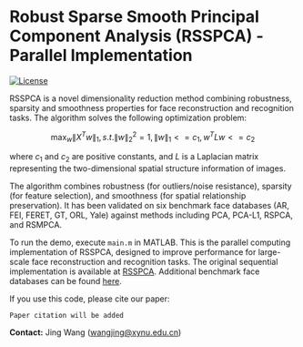 # Robust Sparse Smooth Principal Component Analysis (RSSPCA) - Parallel Implementation

[![License](https://img.shields.io/badge/License-BSD-blue.svg)](https://opensource.org/licenses/BSD-3-Clause)

RSSPCA is a novel dimensionality reduction method combining robustness, sparsity and smoothness properties for face reconstruction and recognition tasks. The algorithm solves the following optimization problem:

$$\mathop{\max}_{w}\lVert X^Tw\rVert_1,  s.t. \lVert w\rVert_2^2=1,  \lVert w\rVert_1<=c_1, w^TLw<=c_2$$

where $c_1$ and $c_2$ are positive constants, and $L$ is a Laplacian matrix representing the two-dimensional spatial structure information of images.

The algorithm combines robustness (for outliers/noise resistance), sparsity (for feature selection), and smoothness (for spatial relationship preservation). It has been validated on six benchmark face databases (AR, FEI, FERET, GT, ORL, Yale) against methods including PCA, PCA-L1, RSPCA, and RSMPCA.

To run the demo, execute `main.m` in MATLAB. This is the parallel computing implementation of RSSPCA, designed to improve performance for large-scale face reconstruction and recognition tasks. The original sequential implementation is available at [RSSPCA](https://github.com/yuzhounh/RSSPCA). Additional benchmark face databases can be found [here](https://github.com/yuzhounh/Face-databases).

If you use this code, please cite our paper:
```
Paper citation will be added
```

**Contact:** Jing Wang (wangjing@xynu.edu.cn)
